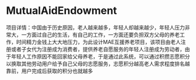 # MutualAidEndowment
项目详情：中国由于历史原因，老人越来越多，年轻人却越来越少，年轻人压力非常大，一方面过自己的生活，有自己的工作，一方面还要负担双方父母的养老工作，时间精力金钱上大大地压力，为此设计MAE互援养老项目，该项目由老人注册或者子女代为注册成为消费者，提供养老自愿服务的年轻人注册成为劳动者，由于年轻人工作原因不能回家给父母养老，于是通过此系统，可以通过积攒志愿积分以换取其他劳动用户给予自己父母的志愿服务，志愿积分越高老人需求程度排名越靠前，用户完成后获取的积分也就越多
